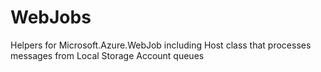 # WebJobs
Helpers for Microsoft.Azure.WebJob including Host class that processes messages from Local Storage Account queues
